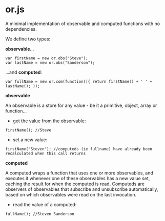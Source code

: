 # or.js
A minimal implementation of observable and computed functions with no dependencies.

We define two types: 

**observable**...
```
var firstName = new or.obs("Steve");
var lastName = new or.obs("Sanderson");
```
...and **computed**:
```
var fullName = new or.com(function(){ return firstName() + ' ' + lastName(); ));
```

**observable**

An observable is a store for any value - be it a primitive, object, array or function...

  - get the value from the observable:
```  
firstName(); //Steve
```
  - set a new value:
```  
firstName("Steven"); //computeds (ie fullname) have already been recalculated when this call returns

```


**computed**

A computed wraps a function that uses one or more observables, and executes it whenever one of these observables has a new value set, caching the result for when the computed is read.
Computeds are observers of observables that subscribe and unsubscribe automatically, based on which observables were read on the last invocation.

  - read the value of a computed:
```  
fullName(); //Steven Sanderson
```

